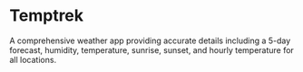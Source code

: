 # Temptrek
A comprehensive weather app providing accurate details including a 5-day forecast, humidity, temperature, sunrise, sunset, and hourly temperature for all locations.
